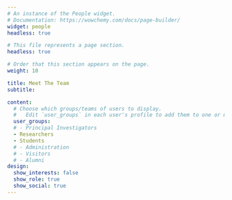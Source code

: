 ```yaml
---
# An instance of the People widget.
# Documentation: https://wowchemy.com/docs/page-builder/
widget: people
headless: true

# This file represents a page section.
headless: true

# Order that this section appears on the page.
weight: 10

title: Meet The Team
subtitle:

content:
  # Choose which groups/teams of users to display.
  #   Edit `user_groups` in each user's profile to add them to one or more of these groups.
  user_groups:
  # - Principal Investigators
  - Researchers
  - Students
  # - Administration
  # - Visitors
  # - Alumni
design:
  show_interests: false
  show_role: true
  show_social: true
---
```

